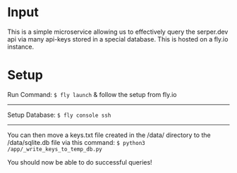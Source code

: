 # Input

This is a simple microservice allowing us to effectively query the serper.dev api via many api-keys stored in a special database.
This is hosted on a fly.io instance.

# Setup

Run Command:
`$ fly launch` & follow the setup from fly.io

---

Setup Database:
`$ fly console ssh`

---

You can then move a keys.txt file created in the /data/ directory to the /data/sqlite.db file via this command:
`$ python3 /app/_write_keys_to_temp_db.py`

You should now be able to do successful queries!
